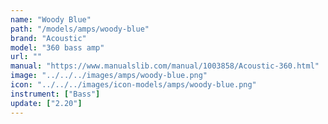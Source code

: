 ```yaml
---
name: "Woody Blue"
path: "/models/amps/woody-blue"
brand: "Acoustic"
model: "360 bass amp"
url: ""
manual: "https://www.manualslib.com/manual/1003858/Acoustic-360.html"
image: "../../../images/amps/woody-blue.png"
icon: "../../../images/icon-models/amps/woody-blue.png"
instrument: ["Bass"]
update: ["2.20"]
---
```

